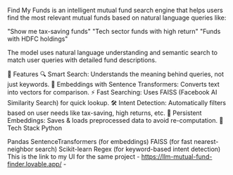 Find My Funds is an intelligent mutual fund search engine that helps users find the most relevant mutual funds based on natural language queries like:

"Show me tax-saving funds"
"Tech sector funds with high return"
"Funds with HDFC holdings"

The model uses natural language understanding and semantic search to match user queries with detailed fund descriptions.

🚀 Features
🔍 Smart Search: Understands the meaning behind queries, not just keywords.
🧠 Embeddings with Sentence Transformers: Converts text into vectors for comparison.
⚡ Fast Searching: Uses FAISS (Facebook AI Similarity Search) for quick lookup.
🛠️ Intent Detection: Automatically filters based on user needs like tax-saving, high returns, etc.
💾 Persistent Embeddings: Saves & loads preprocessed data to avoid re-computation.
🧰 Tech Stack Python

Pandas
SentenceTransformers (for embeddings)
FAISS (for fast nearest-neighbor search)
Scikit-learn
Regex (for keyword-based intent detection)
This is the link to my UI for the same project - https://llm-mutual-fund-finder.lovable.app/ -
